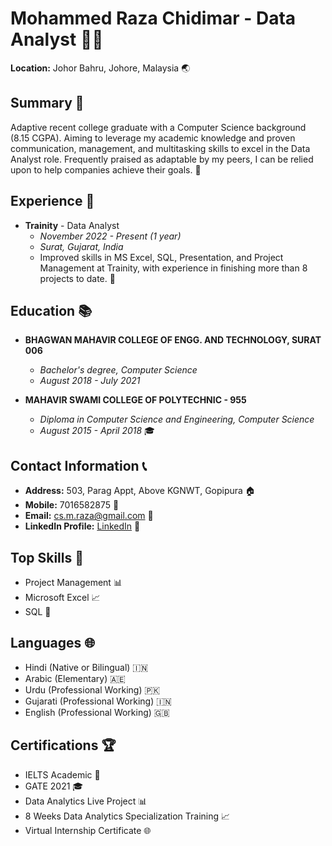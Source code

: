 # Mohammed Raza Chidimar - Data Analyst 👨‍💻

**Location:** Johor Bahru, Johore, Malaysia 🌏

## Summary 📝
Adaptive recent college graduate with a Computer Science background (8.15 CGPA). Aiming to leverage my academic knowledge and proven communication, management, and multitasking skills to excel in the Data Analyst role. Frequently praised as adaptable by my peers, I can be relied upon to help companies achieve their goals. 🚀

## Experience 🏢
- **Trainity** - Data Analyst
  - *November 2022 - Present (1 year)*
  - *Surat, Gujarat, India*
  - Improved skills in MS Excel, SQL, Presentation, and Project Management at Trainity, with experience in finishing more than 8 projects to date. 💼

## Education 📚
- **BHAGWAN MAHAVIR COLLEGE OF ENGG. AND TECHNOLOGY, SURAT 006**
  - *Bachelor's degree, Computer Science*
  - *August 2018 - July 2021*

- **MAHAVIR SWAMI COLLEGE OF POLYTECHNIC - 955**
  - *Diploma in Computer Science and Engineering, Computer Science*
  - *August 2015 - April 2018* 🎓

## Contact Information 📞
- **Address:** 503, Parag Appt, Above KGNWT, Gopipura 🏠
- **Mobile:** 7016582875 📱
- **Email:** [cs.m.raza@gmail.com](mailto:cs.m.raza@gmail.com) 📧
- **LinkedIn Profile:** [LinkedIn](https://www.linkedin.com/in/mohammedraza-chidimar-8016831a9) 🔗

## Top Skills 🚀
- Project Management 📊
- Microsoft Excel 📈
- SQL 💾

## Languages 🌐
- Hindi (Native or Bilingual) 🇮🇳
- Arabic (Elementary) 🇦🇪
- Urdu (Professional Working) 🇵🇰
- Gujarati (Professional Working) 🇮🇳
- English (Professional Working) 🇬🇧

## Certifications 🏆
- IELTS Academic 🎉
- GATE 2021 🎓
- Data Analytics Live Project 📊
- 8 Weeks Data Analytics Specialization Training 📈
- Virtual Internship Certificate 🌐
